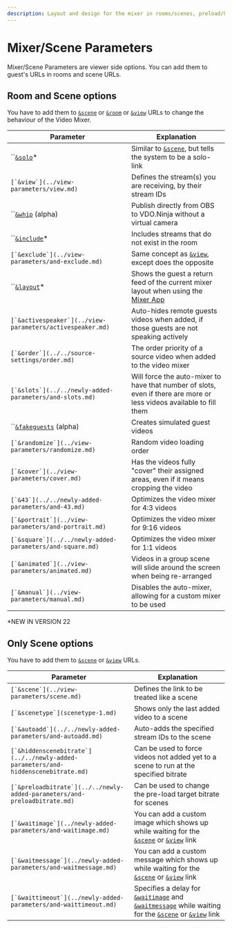 ```yaml
---
description: Layout and design for the mixer in rooms/scenes, preload/hidden scene bitrate
---
```


# Mixer/Scene Parameters

Mixer/Scene Parameters are viewer side options. You can add them to guest's URLs in rooms and scene URLs.

## **Room and Scene options**

You have to add them to [`&scene`](../view-parameters/scene.md) or [`&room`](../../general-settings/room.md) or [`&view`](../view-parameters/view.md) URLs to change the behaviour of the Video Mixer.

| Parameter                                                   | Explanation                                                                                                                 |
| ----------------------------------------------------------- | --------------------------------------------------------------------------------------------------------------------------- |
| ``[`&solo`](and-solo.md)\*                                  | Similar to [`&scene`](../view-parameters/scene.md), but tells the system to be a solo-link                                  |
| ``[`&view`](../view-parameters/view.md)``                   | Defines the stream(s) you are receiving, by their stream IDs                                                                |
| ``[`&whip`](view-1.md) (alpha)                              | Publish directly from OBS to VDO.Ninja without a virtual camera                                                             |
| ``[`&include`](and-include.md)\*                            | Includes streams that do not exist in the room                                                                              |
| ``[`&exclude`](../view-parameters/and-exclude.md)``         | Same concept as [`&view`](../view-parameters/view.md), except does the opposite                                             |
| ``[`&layout`](and-layout.md)\*                              | Shows the guest a return feed of the current mixer layout when using the [Mixer App](../../steves-helper-apps/mixer-app.md) |
| ``[`&activespeaker`](../view-parameters/activespeaker.md)`` | Auto-hides remote guests videos when added, if those guests are not speaking actively                                       |
| ``[`&order`](../../source-settings/order.md)``              | The order priority of a source video when added to the video mixer                                                          |
| ``[`&slots`](../../newly-added-parameters/and-slots.md)``   | Will force the auto-mixer to have that number of slots, even if there are more or less videos available to fill them        |
| ``[`&fakeguests`](scenetype.md) (alpha)                     | Creates simulated guest videos                                                                                              |
| ``[`&randomize`](../view-parameters/randomize.md)``         | Random video loading order                                                                                                  |
| ``[`&cover`](../view-parameters/cover.md)``                 | Has the videos fully "cover" their assigned areas, even if it means cropping the video                                      |
| ``[`&43`](../../newly-added-parameters/and-43.md)``         | Optimizes the video mixer for 4:3 videos                                                                                    |
| ``[`&portrait`](../view-parameters/and-portrait.md)``       | Optimizes the video mixer for 9:16 videos                                                                                   |
| ``[`&square`](../../newly-added-parameters/and-square.md)`` | Optimizes the video mixer for 1:1 videos                                                                                    |
| ``[`&animated`](../view-parameters/animated.md)``           | Videos in a group scene will slide around the screen when being re-arranged                                                 |
| ``[`&manual`](../view-parameters/manual.md)``               | Disables the auto-mixer, allowing for a custom mixer to be used                                                             |

\*NEW IN VERSION 22

## **Only Scene options**

You have to add them to [`&scene`](../view-parameters/scene.md) or [`&view`](../view-parameters/view.md) URLs.

| Parameter                                                                           | Explanation                                                                                                                                                                                                                                                     |
| ----------------------------------------------------------------------------------- | --------------------------------------------------------------------------------------------------------------------------------------------------------------------------------------------------------------------------------------------------------------- |
| ``[`&scene`](../view-parameters/scene.md)``                                         | Defines the link to be treated like a scene                                                                                                                                                                                                                     |
| ``[`&scenetype`](scenetype-1.md)``                                                  | Shows only the last added video to a scene                                                                                                                                                                                                                      |
| ``[`&autoadd`](../../newly-added-parameters/and-autoadd.md)``                       | Auto-adds the specified stream IDs to the scene                                                                                                                                                                                                                 |
| ``[`&hiddenscenebitrate`](../../newly-added-parameters/and-hiddenscenebitrate.md)`` | Can be used to force videos not added yet to a scene to run at the specified bitrate                                                                                                                                                                            |
| ``[`&preloadbitrate`](../../newly-added-parameters/and-preloadbitrate.md)``         | Can be used to change the pre-load target bitrate for scenes                                                                                                                                                                                                    |
| ``[`&waitimage`](../newly-added-parameters/and-waitimage.md)``                      | You can add a custom image which shows up while waiting for the [`&scene`](../view-parameters/scene.md) or [`&view`](../view-parameters/view.md) link                                                                                                           |
| ``[`&waitmessage`](../newly-added-parameters/and-waitmessage.md)``                  | You can add a custom message which shows up while waiting for the [`&scene`](../view-parameters/scene.md) or [`&view`](../view-parameters/view.md) link                                                                                                         |
| ``[`&waittimeout`](../newly-added-parameters/and-waittimeout.md)``                  | Specifies a delay for [`&waitimage`](../newly-added-parameters/and-waitimage.md) and [`&waitmessage`](../newly-added-parameters/and-waitmessage.md) while waiting for the [`&scene`](../view-parameters/scene.md) or [`&view`](../view-parameters/view.md) link |
